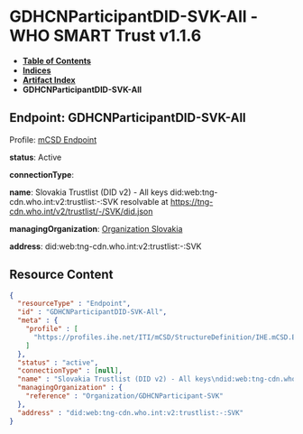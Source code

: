 # GDHCNParticipantDID-SVK-All - WHO SMART Trust v1.1.6

* [**Table of Contents**](toc.md)
* [**Indices**](indices.md)
* [**Artifact Index**](artifacts.md)
* **GDHCNParticipantDID-SVK-All**

## Endpoint: GDHCNParticipantDID-SVK-All

Profile: [mCSD Endpoint](https://profiles.ihe.net/ITI/mCSD/4.0.0/StructureDefinition-IHE.mCSD.Endpoint.html)

**status**: Active

**connectionType**: 

**name**: Slovakia Trustlist (DID v2) - All keys did:web:tng-cdn.who.int:v2:trustlist:-:SVK resolvable at https://tng-cdn.who.int/v2/trustlist/-/SVK/did.json

**managingOrganization**: [Organization Slovakia](Organization-GDHCNParticipant-SVK.md)

**address**: did:web:tng-cdn.who.int:v2:trustlist:-:SVK



## Resource Content

```json
{
  "resourceType" : "Endpoint",
  "id" : "GDHCNParticipantDID-SVK-All",
  "meta" : {
    "profile" : [
      "https://profiles.ihe.net/ITI/mCSD/StructureDefinition/IHE.mCSD.Endpoint"
    ]
  },
  "status" : "active",
  "connectionType" : [null],
  "name" : "Slovakia Trustlist (DID v2) - All keys\ndid:web:tng-cdn.who.int:v2:trustlist:-:SVK\nresolvable at https://tng-cdn.who.int/v2/trustlist/-/SVK/did.json",
  "managingOrganization" : {
    "reference" : "Organization/GDHCNParticipant-SVK"
  },
  "address" : "did:web:tng-cdn.who.int:v2:trustlist:-:SVK"
}

```

